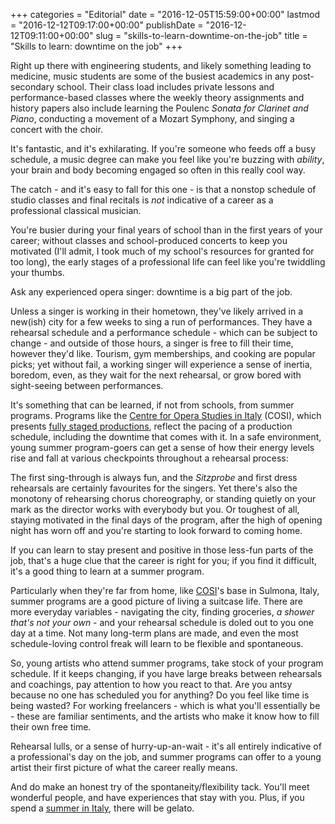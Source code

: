 +++
categories = "Editorial"
date = "2016-12-05T15:59:00+00:00"
lastmod = "2016-12-12T09:17:00+00:00"
publishDate = "2016-12-12T09:11:00+00:00"
slug = "skills-to-learn-downtime-on-the-job"
title = "Skills to learn: downtime on the job"
+++

Right up there with engineering students, and likely something leading to medicine, music students are some of the busiest academics in any post-secondary school. Their class load includes private lessons and performance-based classes where the weekly theory assignments and history papers also include learning the Poulenc *Sonata for Clarinet and Piano*, conducting a movement of a Mozart Symphony, and singing a concert with the choir.

It's fantastic, and it's exhilarating. If you're someone who feeds off a busy schedule, a music degree can make you feel like you're buzzing with *ability*, your brain and body becoming engaged so often in this really cool way.

The catch - and it's easy to fall for this one - is that a nonstop schedule of studio classes and final recitals is *not* indicative of a career as a professional classical musician. 

You're busier during your final years of school than in the first years of your career; without classes and school-produced concerts to keep you motivated (I'll admit, I took much of my school's resources for granted for too long), the early stages of a professional life can feel like you're twiddling your thumbs.

Ask any experienced opera singer: downtime is a big part of the job.

Unless a singer is working in their hometown, they've likely arrived in a new(ish) city for a few weeks to sing a run of performances. They have a rehearsal schedule and a performance schedule - which can be subject to change - and outside of those hours, a singer is free to fill their time, however they'd like. Tourism, gym memberships, and cooking are popular picks; yet without fail, a working singer will experience a sense of inertia, boredom, even, as they wait for the next rehearsal, or grow bored with sight-seeing between performances.

It's something that can be learned, if not from schools, from summer programs. Programs like the [Centre for Opera Studies in Italy](https://www.dropbox.com/s/x896vtmodo3clf7/2017%20COSI%20handout_Dec10online%28R%29.pdf?dl=0) (COSI), which presents [fully staged productions](https://www.dropbox.com/s/x896vtmodo3clf7/2017%20COSI%20handout_Dec10online%28R%29.pdf?dl=0), reflect the pacing of a production schedule, including the downtime that comes with it. In a safe environment, young summer program-goers can get a sense of how their energy levels rise and fall at various checkpoints throughout a rehearsal process:

The first sing-through is always fun, and the *Sitzprobe* and first dress rehearsals are certainly favourites for the singers. Yet there's also the monotony of rehearsing chorus choreography, or standing quietly on your mark as the director works with everybody but you. Or toughest of all, staying motivated in the final days of the program, after the high of opening night has worn off and you're starting to look forward to coming home.

If you can learn to stay present and positive in those less-fun parts of the job, that's a huge clue that the career is right for you; if you find it difficult, it's a good thing to learn at a summer program. 

Particularly when they're far from home, like [COSI](http://www.co-si.com/)'s base in Sulmona, Italy, summer programs are a good picture of living a suitcase life. There are more everyday variables - navigating the city, finding groceries, *a shower that's not your own* - and your rehearsal schedule is doled out to you one day at a time. Not many long-term plans are made, and even the most schedule-loving control freak will learn to be flexible and spontaneous.

So, young artists who attend summer programs, take stock of your program schedule. If it keeps changing, if you have large breaks between rehearsals and coachings, pay attention to how you react to that. Are you antsy because no one has scheduled you for anything? Do you feel like time is being wasted? For working freelancers - which is what you'll essentially be - these are familiar sentiments, and the artists who make it know how to fill their own free time. 

Rehearsal lulls, or a sense of hurry-up-an-wait - it's all entirely indicative of a professional's day on the job, and summer programs can offer to a young artist their first picture of what the career really means.

And do make an honest try of the spontaneity/flexibility tack. You'll meet wonderful people, and have experiences that stay with you. Plus, if you spend a [summer in Italy](https://www.dropbox.com/s/x896vtmodo3clf7/2017%20COSI%20handout_Dec10online%28R%29.pdf?dl=0), there will be gelato.
